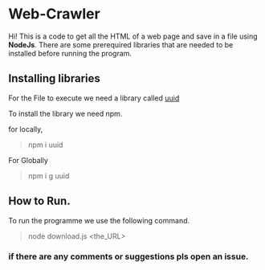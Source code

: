 # Web-Crawler

Hi! This is a code to get all the HTML of a web page and save in a file using **NodeJs**. There are some prerequired libraries that are needed to be installed before running the program.

## Installing libraries
For the File to execute we need a library called [uuid](https://www.npmjs.com/package/uuid) 

To install the library we need npm.

for locally,
> npm i uuid

For Globally
>npm i g uuid

## How to Run.
To run the programme we use the following command.
>node download.js <the_URL>

### if there are any comments or suggestions pls open an issue. 
